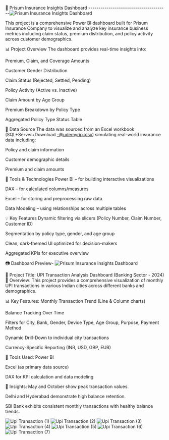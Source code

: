💼 Prisum Insurance Insights Dashboard
---------------------------------------![Prisum Insurance Insights Dashboard](https://github.com/user-attachments/assets/4996145b-4f3c-470f-8685-dc34c19ac61e)

This project is a comprehensive Power BI dashboard built for Prisum Insurance Company to visualize and analyze key insurance business metrics including claim status, premium distribution, and policy activity across customer demographics.

📊 Project Overview
The dashboard provides real-time insights into:

Premium, Claim, and Coverage Amounts

Customer Gender Distribution

Claim Status (Rejected, Settled, Pending)

Policy Activity (Active vs. Inactive)

Claim Amount by Age Group

Premium Breakdown by Policy Type

Aggregated Policy Type Status Table

📁 Data Source
The data was sourced from an Excel workbook (SQL+Server+Download -@udemyrip.xlsx) simulating real-world insurance data including:

Policy and claim information

Customer demographic details

Premium and claim amounts

🔧 Tools & Technologies
Power BI – for building interactive visualizations

DAX – for calculated columns/measures

Excel – for storing and preprocessing raw data

Data Modeling – using relationships across multiple tables

💡 Key Features
Dynamic filtering via slicers (Policy Number, Claim Number, Customer ID)

Segmentation by policy type, gender, and age group

Clean, dark-themed UI optimized for decision-makers

Aggregated KPIs for executive overview

📷 Dashboard Preview-
![Prisum Insurance Insights Dashboard](https://github.com/user-attachments/assets/31e4f222-4094-4e75-8cda-7701ba97a19b)




🔹 Project Title: UPI Transaction Analysis Dashboard (Banking Sector - 2024)
📝 Overview:
This project provides a comprehensive visualization of monthly UPI transactions in various Indian cities across different banks and demographics.

📊 Key Features:
Monthly Transaction Trend (Line & Column charts)

Balance Tracking Over Time

Filters for City, Bank, Gender, Device Type, Age Group, Purpose, Payment Method

Dynamic Drill-Down to individual city transactions

Currency-Specific Reporting (INR, USD, GBP, EUR)

🧰 Tools Used:
Power BI

Excel (as primary data source)

DAX for KPI calculation and data modeling

📌 Insights:
May and October show peak transaction values.

Delhi and Hyderabad demonstrate high balance retention.

SBI Bank exhibits consistent monthly transactions with healthy balance trends.

![Upi Transaction  (1)](https://github.com/user-attachments/assets/00ca64fa-0224-4078-9a45-72bc404e8600)
![Upi Transaction  (2)](https://github.com/user-attachments/assets/4f4ff68f-20a5-4d4d-b4b9-82ec7802a253)
![Upi Transaction  (3)](https://github.com/user-attachments/assets/826f3ece-9439-4212-b9af-696eec3cbb9b)
![Upi Transaction  (4)](https://github.com/user-attachments/assets/99eda7dd-6bf7-4dc9-afc2-549d2ef62407)
![Upi Transaction  (5)](https://github.com/user-attachments/assets/fe324e48-f034-4805-ac89-f14ec41b32fd)
![Upi Transaction  (6)](https://github.com/user-attachments/assets/993386f7-de57-4cd4-a1be-d7f6188f89f7)
![Upi Transaction  (7)](https://github.com/user-attachments/assets/32e237a9-e526-4839-9bd6-f965e7974321)







